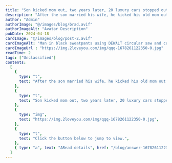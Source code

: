 ```yaml
---
title: "Son kicked mom out, two years later, 20 luxury cars stopped out there!"
description: "After the son married his wife, he kicked his old mom out of the house. Two years later, 20 luxury cars stopped out there!"
author: "Admin"
authorImage: "@/images/blog/brad.avif"
authorImageAlt: "Avatar Description"
pubDate: 2024-04-18
cardImage: "@/images/blog/post-2.avif"
cardImageAlt: "Man in black sweatpants using DEWALT circular saw and cutting a wood plank"
cardImageUrl : "https://img.2loveyou.com/img/qqq-1678261122350-0.jpg"
readTime: 2
tags: ["Unclassified"]
contents:
  [
    {
      type: "t",
      text: "After the son married his wife, he kicked his old mom out of the house. Two years later, 20 luxury cars stopped out there!",
    },
    {
      type: "t",
      text: "Son kicked mom out, two years later, 20 luxury cars stopped out there!",
    },
    {
      type: "img",
      text: "https://img.2loveyou.com/img/qqq-1678261122350-0.jpg",
    },
    {
      type: "t",
      text: "Click the button below to jump to view.",
    },
    { type: "a", text: "ARead details", href: "/blog/answer-1678261122350-384787/" },
  ]
---
```

